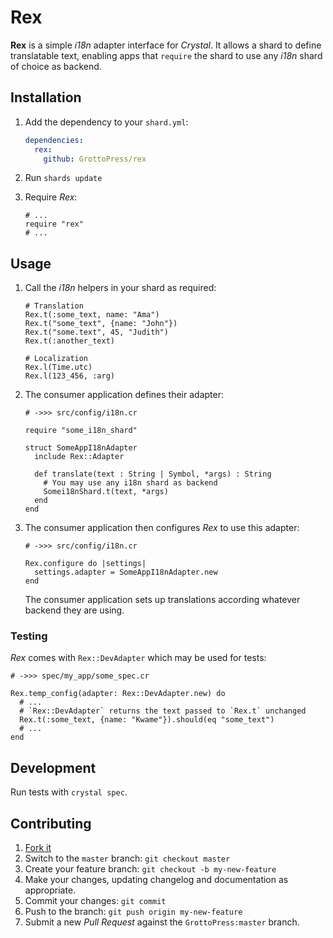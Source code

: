 # Rex

**Rex** is a simple *i18n* adapter interface for *Crystal*. It allows a shard to define translatable text, enabling apps that `require` the shard to use any *i18n* shard of choice as backend.

## Installation

1. Add the dependency to your `shard.yml`:

   ```yaml
   dependencies:
     rex:
       github: GrottoPress/rex
   ```

1. Run `shards update`

1. Require *Rex*:

   ```crystal
   # ...
   require "rex"
   # ...
   ```

## Usage

1. Call the *i18n* helpers in your shard as required:

   ```crystal
   # Translation
   Rex.t(:some_text, name: "Ama")
   Rex.t("some_text", {name: "John"})
   Rex.t("some.text", 45, "Judith")
   Rex.t(:another_text)

   # Localization
   Rex.l(Time.utc)
   Rex.l(123_456, :arg)
   ```

1. The consumer application defines their adapter:

   ```crystal
   # ->>> src/config/i18n.cr

   require "some_i18n_shard"

   struct SomeAppI18nAdapter
     include Rex::Adapter

     def translate(text : String | Symbol, *args) : String
       # You may use any i18n shard as backend
       Somei18nShard.t(text, *args)
     end
   end
   ```

1. The consumer application then configures *Rex* to use this adapter:

   ```crystal
   # ->>> src/config/i18n.cr

   Rex.configure do |settings|
     settings.adapter = SomeAppI18nAdapter.new
   end
   ```

   The consumer application sets up translations according whatever backend they are using.

### Testing

*Rex* comes with `Rex::DevAdapter` which may be used for tests:

```crystal
# ->>> spec/my_app/some_spec.cr

Rex.temp_config(adapter: Rex::DevAdapter.new) do
  # ...
  # `Rex::DevAdapter` returns the text passed to `Rex.t` unchanged
  Rex.t(:some_text, {name: "Kwame"}).should(eq "some_text")
  # ...
end
```

## Development

Run tests with `crystal spec`.

## Contributing

1. [Fork it](https://github.com/GrottoPress/rex/fork)
1. Switch to the `master` branch: `git checkout master`
1. Create your feature branch: `git checkout -b my-new-feature`
1. Make your changes, updating changelog and documentation as appropriate.
1. Commit your changes: `git commit`
1. Push to the branch: `git push origin my-new-feature`
1. Submit a new *Pull Request* against the `GrottoPress:master` branch.
